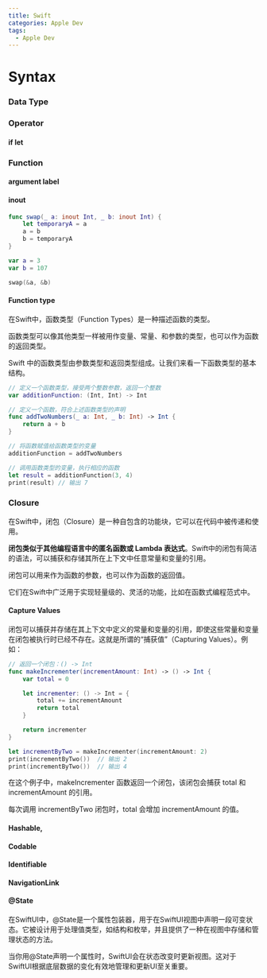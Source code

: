 ```yaml
---
title: Swift
categories: Apple Dev
tags:
  - Apple Dev
---
```


# Syntax

### Data Type

### Operator

#### if let


### Function

#### argument label

#### inout
```swift
func swap(_ a: inout Int, _ b: inout Int) {
    let temporaryA = a
    a = b
    b = temporaryA
}

var a = 3
var b = 107

swap(&a, &b)
```

#### Function type
在Swift中，函数类型（Function Types）是一种描述函数的类型。

函数类型可以像其他类型一样被用作变量、常量、和参数的类型，也可以作为函数的返回类型。

Swift 中的函数类型由参数类型和返回类型组成。让我们来看一下函数类型的基本结构。

```swift
// 定义一个函数类型，接受两个整数参数，返回一个整数
var additionFunction: (Int, Int) -> Int

// 定义一个函数，符合上述函数类型的声明
func addTwoNumbers(_ a: Int, _ b: Int) -> Int {
    return a + b
}

// 将函数赋值给函数类型的变量
additionFunction = addTwoNumbers

// 调用函数类型的变量，执行相应的函数
let result = additionFunction(3, 4)
print(result) // 输出 7

```

### Closure

在Swift中，闭包（Closure）是一种自包含的功能块，它可以在代码中被传递和使用。

**闭包类似于其他编程语言中的匿名函数或 Lambda 表达式**。Swift中的闭包有简洁的语法，可以捕获和存储其所在上下文中任意常量和变量的引用。

闭包可以用来作为函数的参数，也可以作为函数的返回值。

它们在Swift中广泛用于实现轻量级的、灵活的功能，比如在函数式编程范式中。

#### Capture Values
闭包可以捕获并存储在其上下文中定义的常量和变量的引用，即使这些常量和变量在闭包被执行时已经不存在。这就是所谓的“捕获值”（Capturing Values）。例如：

```swift
// 返回一个闭包：() -> Int
func makeIncrementer(incrementAmount: Int) -> () -> Int {
    var total = 0

    let incrementer: () -> Int = {
        total += incrementAmount
        return total
    }

    return incrementer
}

let incrementByTwo = makeIncrementer(incrementAmount: 2)
print(incrementByTwo())  // 输出 2
print(incrementByTwo())  // 输出 4
```
在这个例子中，makeIncrementer 函数返回一个闭包，该闭包会捕获 total 和 incrementAmount 的引用。

每次调用 incrementByTwo 闭包时，total 会增加 incrementAmount 的值。


#### Hashable, 

#### Codable

#### Identifiable 


#### NavigationLink


#### @State
在SwiftUI中，@State是一个属性包装器，用于在SwiftUI视图中声明一段可变状态。它被设计用于处理值类型，如结构和枚举，并且提供了一种在视图中存储和管理状态的方法。

当你用@State声明一个属性时，SwiftUI会在状态改变时更新视图。这对于SwiftUI根据底层数据的变化有效地管理和更新UI至关重要。